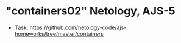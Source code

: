 "containers02" Netology, AJS-5
===============================

- Task: https://github.com/netology-code/ajs-homeworks/tree/master/containers
